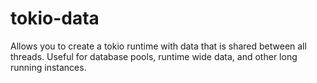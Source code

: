 # tokio-data

Allows you to create a tokio runtime with data that is shared between all threads. Useful for database pools, runtime wide data, and other long running instances.
